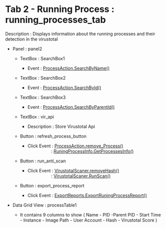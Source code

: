 


# Tab 2 - Running Process : running_processes_tab
Description : Displays information about the running processes and their detection in the virustotal
+ Panel : panel2
  + TextBox : SearchBox1
    - Event : [ProcessAction.SearchByName()]( )
  + TextBox : SearchBox2
    - Event : [ProcessAction.SearchById()]( )

  + TextBox : SearchBox3
    - Event : [ProcessAction.SearchByParentId()]( )

  + TextBox : vir_api
    - Description : Store Virustotal Api
    
  + Button : refresh_process_button
     - Click Event : [ProcessAction.remove_Process()]( ) <br>
     &nbsp; &nbsp; &nbsp; &nbsp; &nbsp; &nbsp; &nbsp; &nbsp; &nbsp; &nbsp;: [RuningProcessInfo.GetProcessesInfo()]( )

  + Button : run_anti_scan
     - Click Event : [VirustotalScaner.removeHash()](https://github.com/Ahmed-AL-Maghraby/LIR-Project-Logic-And-Code-Map/blob/main/VirustotalScaner%20Class/README.md#removehash) <br>
     &nbsp; &nbsp; &nbsp; &nbsp; &nbsp; &nbsp; &nbsp; &nbsp; &nbsp; &nbsp;: [VirustotalScaner.RunScan()](https://github.com/Ahmed-AL-Maghraby/LIR-Project-Logic-And-Code-Map/blob/main/VirustotalScaner%20Class/README.md#runscan)
     
  + Button : export_process_report
     - Click Event : [ExportReports.ExportRuningProcessReport()]( )

+ Data Grid View : processTable1
  - It contains 9 columns to show ( Name - PID -Parent PID - Start Time - Instance - Image Path - User Account - Hash - Virustotal Score )


